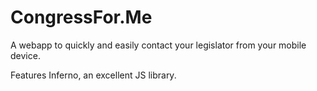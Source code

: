 # CongressFor.Me

A webapp to quickly and easily contact your legislator from your mobile device.

Features Inferno, an excellent JS library.